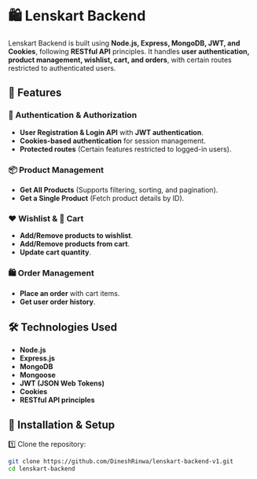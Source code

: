 # 🛍️ Lenskart Backend

Lenskart Backend is built using **Node.js, Express, MongoDB, JWT, and Cookies**, following **RESTful API** principles. It handles **user authentication, product management, wishlist, cart, and orders**, with certain routes restricted to authenticated users.

## 🚀 Features

### 🔑 Authentication & Authorization
- **User Registration & Login API** with **JWT authentication**.
- **Cookies-based authentication** for session management.
- **Protected routes** (Certain features restricted to logged-in users).

### 📦 Product Management
- **Get All Products** (Supports filtering, sorting, and pagination).
- **Get a Single Product** (Fetch product details by ID).

### ❤️ Wishlist & 🛒 Cart
- **Add/Remove products to wishlist**.
- **Add/Remove products from cart**.
- **Update cart quantity**.

### 🛍️ Order Management
- **Place an order** with cart items.
- **Get user order history**.

## 🛠️ Technologies Used
- **Node.js**
- **Express.js**
- **MongoDB**
- **Mongoose**
- **JWT (JSON Web Tokens)**
- **Cookies**
- **RESTful API principles**

## 📌 Installation & Setup

1️⃣ Clone the repository:
```sh
git clone https://github.com/DineshRinwa/lenskart-backend-v1.git
cd lenskart-backend
